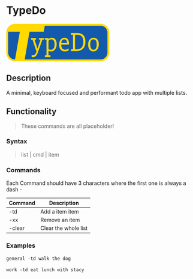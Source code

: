 # TypeDo

![TypeDo Logo](assets/img/TypeDo_Logo_Small.png)

## Description

A minimal, keyboard focused and performant todo app with multiple lists.

## Functionality

> These commands are all placeholder!

### Syntax

> list | cmd | item

### Commands

Each Command should have 3 characters where the first one is always a dash -

| Command | Description          |
| ------- | -------------------- |
| -td     | Add a item item      |
| -xx     | Remove an item       |
| -clear  | Clear the whole list |

### Examples

```
general -td walk the dog
```

```
work -td eat lunch with stacy
```

